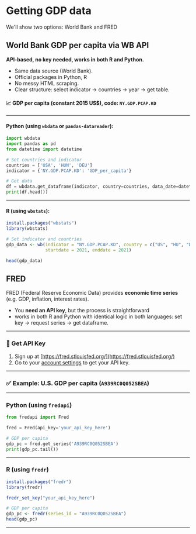 
# Getting GDP data

We'll show two options: World Bank and FRED

## World Bank GDP per capita via WB API

**API-based, no key needed, works in both R and Python.**

* Same data source (World Bank).
* Official packages in Python, R
* No messy HTML scraping.
* Clear structure: select indicator → countries → year → get table.

#### 📈 GDP per capita (constant 2015 US\$), code: `NY.GDP.PCAP.KD`

---

#### **Python (using `wbdata` or `pandas-datareader`):**

```python
import wbdata
import pandas as pd
from datetime import datetime

# Set countries and indicator
countries = ['USA', 'HUN', 'DEU']
indicator = {'NY.GDP.PCAP.KD': 'GDP_per_capita'}

# Get data
df = wbdata.get_dataframe(indicator, country=countries, data_date=datetime(2021, 1, 1))
print(df.head())
```

---

#### **R (using `wbstats`):**

```r
install.packages("wbstats")
library(wbstats)

# Set indicator and countries
gdp_data <- wb(indicator = "NY.GDP.PCAP.KD", country = c("US", "HU", "DE"),
               startdate = 2021, enddate = 2021)

head(gdp_data)
```

## FRED

 FRED (Federal Reserve Economic Data) provides **economic time series** (e.g. GDP, inflation, interest rates). 

 * You **need an API key**, but the process is straightforward 
 *  works in both R and Python with identical logic in both languages: set key → request series → get dataframe.


---

### 🔑 Get API Key

1. Sign up at [https://fred.stlouisfed.org/](https://fred.stlouisfed.org/)
2. Go to your [account settings](https://fredaccount.stlouisfed.org/apikey) to get your API key.

---

### ✅ Example: U.S. GDP per capita (`A939RC0Q052SBEA`)

---

### **Python (using `fredapi`)**

```python
from fredapi import Fred

fred = Fred(api_key='your_api_key_here')

# GDP per capita
gdp_pc = fred.get_series('A939RC0Q052SBEA')
print(gdp_pc.tail())
```

---

### **R (using `fredr`)**

```r
install.packages("fredr")
library(fredr)

fredr_set_key("your_api_key_here")

# GDP per capita
gdp_pc <- fredr(series_id = "A939RC0Q052SBEA")
head(gdp_pc)
```

---


